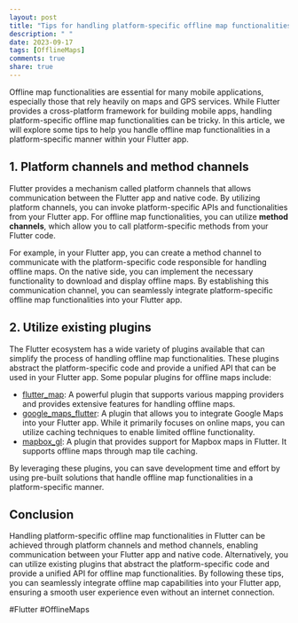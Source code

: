 ```yaml
---
layout: post
title: "Tips for handling platform-specific offline map functionalities in Flutter."
description: " "
date: 2023-09-17
tags: [OfflineMaps]
comments: true
share: true
---
```


Offline map functionalities are essential for many mobile applications, especially those that rely heavily on maps and GPS services. While Flutter provides a cross-platform framework for building mobile apps, handling platform-specific offline map functionalities can be tricky. In this article, we will explore some tips to help you handle offline map functionalities in a platform-specific manner within your Flutter app.

## 1. Platform channels and method channels

Flutter provides a mechanism called platform channels that allows communication between the Flutter app and native code. By utilizing platform channels, you can invoke platform-specific APIs and functionalities from your Flutter app. For offline map functionalities, you can utilize **method channels**, which allow you to call platform-specific methods from your Flutter code.

For example, in your Flutter app, you can create a method channel to communicate with the platform-specific code responsible for handling offline maps. On the native side, you can implement the necessary functionality to download and display offline maps. By establishing this communication channel, you can seamlessly integrate platform-specific offline map functionalities into your Flutter app.

## 2. Utilize existing plugins

The Flutter ecosystem has a wide variety of plugins available that can simplify the process of handling offline map functionalities. These plugins abstract the platform-specific code and provide a unified API that can be used in your Flutter app. Some popular plugins for offline maps include:

- [flutter_map](https://pub.dev/packages/flutter_map): A powerful plugin that supports various mapping providers and provides extensive features for handling offline maps.
- [google_maps_flutter](https://pub.dev/packages/google_maps_flutter): A plugin that allows you to integrate Google Maps into your Flutter app. While it primarily focuses on online maps, you can utilize caching techniques to enable limited offline functionality.
- [mapbox_gl](https://pub.dev/packages/mapbox_gl): A plugin that provides support for Mapbox maps in Flutter. It supports offline maps through map tile caching.

By leveraging these plugins, you can save development time and effort by using pre-built solutions that handle offline map functionalities in a platform-specific manner.

## Conclusion

Handling platform-specific offline map functionalities in Flutter can be achieved through platform channels and method channels, enabling communication between your Flutter app and native code. Alternatively, you can utilize existing plugins that abstract the platform-specific code and provide a unified API for offline map functionalities. By following these tips, you can seamlessly integrate offline map capabilities into your Flutter app, ensuring a smooth user experience even without an internet connection.

#Flutter #OfflineMaps
